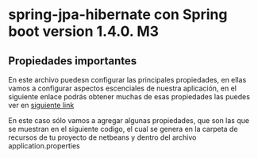 # spring-jpa-hibernate con Spring boot version 1.4.0. M3


## Propiedades importantes
En este archivo puedesn configurar las principales propiedades, en ellas vamos a configurar aspectos escenciales de nuestra aplicación, en el siguiente enlace podrás obtener muchas de esas propiedades las puedes ver en [siguiente link](http://docs.spring.io/spring-boot/docs/current/reference/html/common-application-properties.html)

En este caso sólo vamos a agregar algunas propiedades, que son las que se muestran en el siguiente codigo, el cual se genera en la carpeta de recursos de tu proyecto de netbeans y dentro del archivo application.properties


